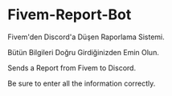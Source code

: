 # Fivem-Report-Bot
Fivem'den Discord'a Düşen Raporlama Sistemi.

Bütün Bilgileri Doğru Girdiğinizden Emin Olun.


Sends a Report from Fivem to Discord.

Be sure to enter all the information correctly.





